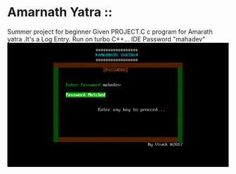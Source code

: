 # Amarnath Yatra ::
Summer project for beginner
Given PROJECT.C c program for Amarath yatra .It's a Log Entry.
Run on turbo C++... IDE
Password "mahadev"
![Screenshot!](/img1.png "screenshot")
